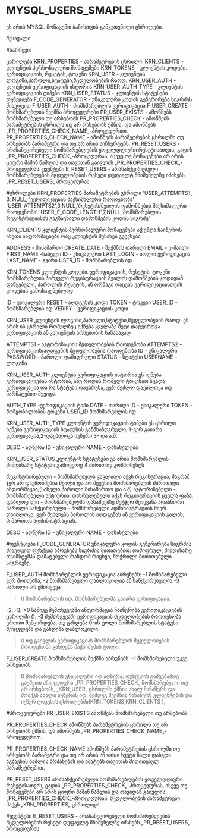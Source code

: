 # MYSQL_USERS_SMAPLE
ეს არის MYSQL მონაცემთ ბაზისთვის განკუთვნილი ცხრილები.



შესავალი

#სარჩევი:


ცხრილები
KRN_PROPERTIES - პარამეტრების ცხრილი.
KRN_CLIENTS - კლიენტის პერსონალური მონაცემები
KRN_TOKENS - კლიენტის კოდები. ვერიფიკაციის, რესეტის, ტოკენი
KRN_USER - კლიენტის ლოგინი,პაროლი,სტატუსი,მცდელობების რაოდ.
KRN_USER_AUTH - კლიენტის ვერიფიკაციის ისტორია
KRN_USER_AUTH_TYPE - კლიენტის ვერიფიკაციის ტიპები
KRN_USER_STATUS - კლიენტის სტატუსები
ფუნქციები
F_CODE_GENERATOR - უნიკალური კოდის გენერირება სიგრძის მიხედვით
F_USER_AUTH - მომხმარებლის ვერიფიკაცია
F_USER_CREATE - მომხმარებლის შექმნა
პროცედურები
PR_USER_EXISTS - ამოწმებს მომხმარებელი თუ არსებობს
PR_PROPERTIES_CHECK - ამოწმებს პარამეტრების ცხრილს თუ არ არსებობს ქმნის, და 	ამოწმებს „PR_PROPERTIES_CHECK_NAME„-პროცედურით.
PR_PROPERTIES_CHECK_NAME - ამოწმებს პარამეტრების ცხრილში თუ არსებობს პარამეტრი 	და თუ არ არის აინსერტებს.
PR_RESET_USERS - არასანქცირებული მომხმარებლების ყოველდღიური რესეტისათვის, გადის 	„PR_PROPERTIES_CHECK„-პროცედურას, ასევე თუ მონაცემები არ არის ციფრი მაშინ 	წაშლის და თავიდან გაივლის „PR_PROPERTIES_CHECK„-პროცედურას.
ევენტები
E_RESET_USERS - არასანქცირებული მომხმარებლების მცდელობების რესეტი დეფაულტ მნიშვნელზე იძახებს „PR_RESET_USERS„ პროცედურას




#ცხრილები
KRN_PROPERTIES
პარამეტრების ცხრილი
'USER_ATTEMPTS1', 3, NULL, 'ვერიფიკაციის მაქსიმალური რაოდენობა'
'USER_ATTEMPTS2',3,NULL,'რესეტის/მეილის დამოწმების მაქსიმალური რაოდენობა'
'USER_E_CODE_LENGTH',7,NULL,'მომხმარებლის რეგისტრაციისას გაგზავნილი დამოწმების კოდის სიგრძე'



KRN_CLIENTS 
კლიენტის პერსონალური მონაცემები
აქ უნდა ჩაიწეროს ისეთი ინფორმაციები რაც კლიენტის შესახებ გვექნება 

ADDRESS - მისამართი
CREATE_DATE - შექმნის თარიღი
EMAIL - ე-მაილი
FIRST_NAME -სახელი
ID - უნიკალური
LAST_LOGIN - ბოლო ვერიფიკაცია
LAST_NAME - გვარი
USER_ID - მომხმარებლის იდ


KRN_TOKENS 
კლიენტის კოდები. ვერიფიკაციის, რესეტის, ტოკენი
მომხმარებლის პირველი რეგისტრაციის მეილის დამოწმების კოდიდან დაწყებული, პაროლის რესეტის, ან ორმაგი დაცვის ვერიფიკაციისთვის კოდების გამოსაყენებლად

ID - უნიკალური
RESET - აღდგენის კოდი
TOKEN - ტოკენი
USER_ID - მომხმარებლის იდ
VERIFY - ვერიფიკაციის კოდი

KRN_USER 
კლიენტის ლოგინი,პაროლი,სტატუსი,მცდელობების რაოდ.
ეს არის ის ცხრილი რომელზეც იქნება ყველაზე მეტი დატვირთვა ვერიფიკაციის ან კლიენტის არსებობის სანახავად

ATTEMPTS1 - ავტორიზაციის მცდელობების რაოდენობა
ATTEMPTS2 - ვერიფიკაციის/აღდგენის მცდელობების რაოდენობა
ID - უნიკალური
PASSWORD - პაროლი დაშიფრული
STATUS - სტატუსი
USERNAME - ლოგინი

KRN_USER_AUTH 
 კლიენტის ვერიფიკაციის ისტორია
ეს იქნება ვერიფიკაციების ისტორია, ანუ როდის რომელი ტოკენით სცადა ვერიფიკაცია და რა სტატუსი დაუბრუნა, ვერ შეძლო დაებლოკა თუ წარმატებით შევიდა

AUTH_TYPE -ვერიფიკაციის ტიპი
DATE - თარიღი
ID - უნიკალური
TOKEN - მოწყობილობის ტოკენი
USER_ID მომხმარებლის იდ

KRN_USER_AUTH_TYPE 
კლიენტის ვერიფიკაციის ტიპები
ეს ცხრილი იქნება ვერიფიკაციის სტატუსის განმსაზღვრელი, 1-ვერ გაიარა ვერიფიკაცია,2-დაებლოკა იუზერი 3- და ა.შ.

DESC - აღწერა
ID - უნიკალური
NAME - დასახელება

KRN_USER_STATUS
 კლიენტის სტატუსები
ეს არის მომხმარებლის მიმდინარე სტატუსი გამოვყოფ 4 ძირითად კომპონენტს

რეგისტრირებული - მომხმარებელს გავლილი აქვს რეგისტრაცია, მაგრამ ჯერ არ დაუმოწმებია მეილი და არ შეუვსია მომხმარებლის ძირითადი ინფორმაცია,(სახელი,პაროლი,მისამართო და ა.შ)
ავტორიზებული - მომხმარებელი აქტიურია, დასრულებული აქვს რეგისტრაციის ყველა ფაზა.
დაბლოკილი - მომხმარებელმა დასაშვებზე მეტჯერ შეიყვანა არასწორი პაროლი
სანქცირებული - მომხმარებელი ადმინისტრაციის მიერ დაიბლოკა, ვერ შეძლებს პაროლის აღდგენას ან ვერიფიკაციის გალას, მიმართოს ადმინისტრაციას.

DESC - აღწერა
ID - უნიკალური
NAME - დასახელება




#ფუნქციები
F_CODE_GENERATOR 
 უნიკალური კოდის გენერირება სიგრძის მიხედვით
ფუნქცია აბრუნებს სიგრძის მითითებით: დაშიფრულ, მიმდინარე თაიმსტემპს დამატებული რანდომ რიცხვი, მოჭრილი მითითებული სიგრძეზე.

F_USER_AUTH
 მომხმარებლის ვერიფიკაცია
აბრუნებს:
-1 მომხმარებელი ვერ მოიძებნა,
-2 მომხმარებელი დაბლოკილია ან სანქცირებულია
-3 პაროლი არ ემთხვევა
>0 მომხმარებლის იდ. მომხმარებელმა გაიარა ვერიფიკაცია.

-2; -3; >0 სამივე შემთხვევაში ინფორმაცია ჩაიწერება ვერიფიკაციების ცხრილში ().
-3 შემთხვევაში ვერიფიკაციის მცდელობების რაოდენობა ერთით შემცირდება, თუ გახდება 0-ის ტოლი მომხმარებლის სტატუსი შეიცვლება და გახდება დაბლოკილი.
>0 თუ გაივლის ვერიფიკაციას მომხმარებლის მცდელობების რაოდენობა გახდება მაქსიმუმის ტოლი.

F_USER_CREATE
 მომხმარებლის შექმნა
აბრუნებს:
-1 მომხმარებელი უკვე არსებობს
>0 მომხმარებლის უნიკალური იდ
აღწერა:
ფუნქციის გაშვებამდე გაუშვით პროცედურა „PR_PROPERTIES_CHECK„
მომხმარებელი თუ არ არსებობს, „KRN_USER„ ცხრილში ქმნის ახალ ჩანაწერს და მოაქვს ახალი იუზერის იდ, შემდეგ შექმნის ჩანაწერს კლიენტების და იუზერ ტოკენის ცხრილებში(KRN_TOKENS,KRN_CLIENTS ),

#პროცედურები
PR_USER_EXISTS 
 ამოწმებს მომხმარებელი თუ არსებობს

PR_PROPERTIES_CHECK
 ამოწმებს პარამეტრების ცხრილს თუ არ არსებობს ქმნის, და 	ამოწმებს „PR_PROPERTIES_CHECK_NAME„-პროცედურით.

PR_PROPERTIES_CHECK_NAME 
 ამოწმებს პარამეტრების ცხრილში თუ არსებობს პარამეტრი 	და თუ არ არის ან value სვეტი ნალი დახვდა აგზავნის წაშლის ბრძანებას და ამატებს თავიდან მითითებულ პარამეტრებით.

PR_RESET_USERS 
 არასანქცირებული მომხმარებლების ყოველდღიური რესეტისათვის, გადის „PR_PROPERTIES_CHECK„-პროცედურას, ასევე თუ მონაცემები არ არის ციფრი მაშინ წაშლის და თავიდან გაივლის „PR_PROPERTIES_CHECK„-პროცედურას.
მცდელობების პარამეტრები მაქვს „KRN_PROPERTIES„ ცხრილიდა.

#ევენტები
E_RESET_USERS - არასანქცირებული მომხმარებლების მცდელობების რესეტი დეფაულტ მნიშვნელზე იძახებს „PR_RESET_USERS„ პროცედურას
